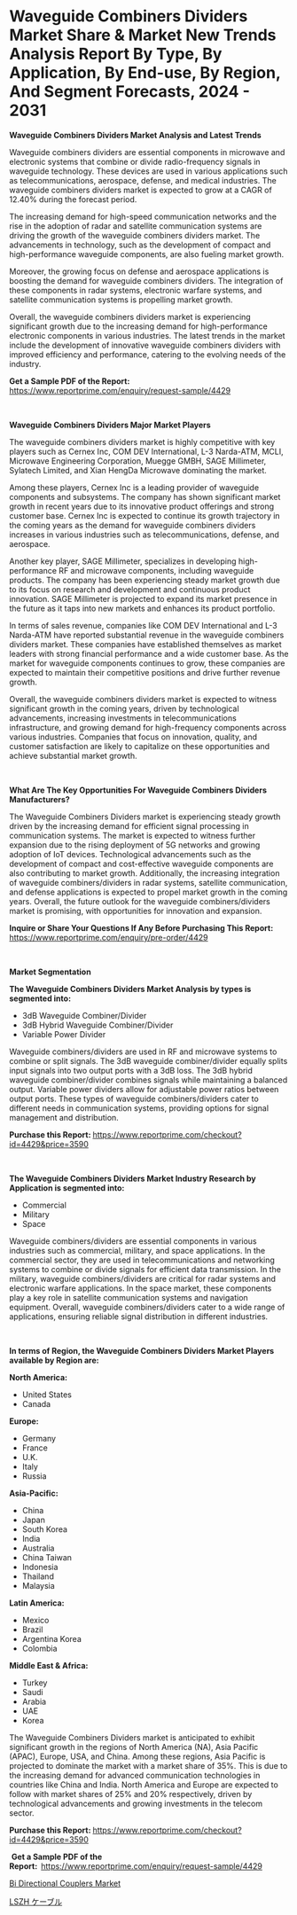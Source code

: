 <p><h1>Waveguide Combiners Dividers Market Share & Market New Trends Analysis Report By Type, By Application, By End-use, By Region, And Segment Forecasts, 2024 - 2031</h1></p><p><strong>Waveguide Combiners Dividers Market Analysis and Latest Trends</strong></p>
<p><p>Waveguide combiners dividers are essential components in microwave and electronic systems that combine or divide radio-frequency signals in waveguide technology. These devices are used in various applications such as telecommunications, aerospace, defense, and medical industries. The waveguide combiners dividers market is expected to grow at a CAGR of 12.40% during the forecast period.</p><p>The increasing demand for high-speed communication networks and the rise in the adoption of radar and satellite communication systems are driving the growth of the waveguide combiners dividers market. The advancements in technology, such as the development of compact and high-performance waveguide components, are also fueling market growth.</p><p>Moreover, the growing focus on defense and aerospace applications is boosting the demand for waveguide combiners dividers. The integration of these components in radar systems, electronic warfare systems, and satellite communication systems is propelling market growth.</p><p>Overall, the waveguide combiners dividers market is experiencing significant growth due to the increasing demand for high-performance electronic components in various industries. The latest trends in the market include the development of innovative waveguide combiners dividers with improved efficiency and performance, catering to the evolving needs of the industry.</p></p>
<p><strong>Get a Sample PDF of the Report:&nbsp;</strong> <a href="https://www.reportprime.com/enquiry/request-sample/4429">https://www.reportprime.com/enquiry/request-sample/4429</a></p>
<p>&nbsp;</p>
<p><strong>Waveguide Combiners Dividers Major Market Players</strong></p>
<p><p>The waveguide combiners dividers market is highly competitive with key players such as Cernex Inc, COM DEV International, L-3 Narda-ATM, MCLI, Microwave Engineering Corporation, Muegge GMBH, SAGE Millimeter, Sylatech Limited, and Xian HengDa Microwave dominating the market. </p><p>Among these players, Cernex Inc is a leading provider of waveguide components and subsystems. The company has shown significant market growth in recent years due to its innovative product offerings and strong customer base. Cernex Inc is expected to continue its growth trajectory in the coming years as the demand for waveguide combiners dividers increases in various industries such as telecommunications, defense, and aerospace.</p><p>Another key player, SAGE Millimeter, specializes in developing high-performance RF and microwave components, including waveguide products. The company has been experiencing steady market growth due to its focus on research and development and continuous product innovation. SAGE Millimeter is projected to expand its market presence in the future as it taps into new markets and enhances its product portfolio.</p><p>In terms of sales revenue, companies like COM DEV International and L-3 Narda-ATM have reported substantial revenue in the waveguide combiners dividers market. These companies have established themselves as market leaders with strong financial performance and a wide customer base. As the market for waveguide components continues to grow, these companies are expected to maintain their competitive positions and drive further revenue growth.</p><p>Overall, the waveguide combiners dividers market is expected to witness significant growth in the coming years, driven by technological advancements, increasing investments in telecommunications infrastructure, and growing demand for high-frequency components across various industries. Companies that focus on innovation, quality, and customer satisfaction are likely to capitalize on these opportunities and achieve substantial market growth.</p></p>
<p>&nbsp;</p>
<p><strong>What Are The Key Opportunities For Waveguide Combiners Dividers Manufacturers?</strong></p>
<p><p>The Waveguide Combiners Dividers market is experiencing steady growth driven by the increasing demand for efficient signal processing in communication systems. The market is expected to witness further expansion due to the rising deployment of 5G networks and growing adoption of IoT devices. Technological advancements such as the development of compact and cost-effective waveguide components are also contributing to market growth. Additionally, the increasing integration of waveguide combiners/dividers in radar systems, satellite communication, and defense applications is expected to propel market growth in the coming years. Overall, the future outlook for the waveguide combiners/dividers market is promising, with opportunities for innovation and expansion.</p></p>
<p><strong>Inquire or Share Your Questions If Any Before Purchasing This Report:</strong> <a href="https://www.reportprime.com/enquiry/pre-order/4429">https://www.reportprime.com/enquiry/pre-order/4429</a></p>
<p>&nbsp;</p>
<p><strong>Market Segmentation</strong></p>
<p><strong>The Waveguide Combiners Dividers Market Analysis by types is segmented into:</strong></p>
<p><ul><li>3dB Waveguide Combiner/Divider</li><li>3dB Hybrid Waveguide Combiner/Divider</li><li>Variable Power Divider</li></ul></p>
<p><p>Waveguide combiners/dividers are used in RF and microwave systems to combine or split signals. The 3dB waveguide combiner/divider equally splits input signals into two output ports with a 3dB loss. The 3dB hybrid waveguide combiner/divider combines signals while maintaining a balanced output. Variable power dividers allow for adjustable power ratios between output ports. These types of waveguide combiners/dividers cater to different needs in communication systems, providing options for signal management and distribution.</p></p>
<p><strong>Purchase this Report:&nbsp;</strong><a href="https://www.reportprime.com/checkout?id=4429&price=3590">https://www.reportprime.com/checkout?id=4429&price=3590</a></p>
<p>&nbsp;</p>
<p><strong>The Waveguide Combiners Dividers Market Industry Research by Application is segmented into:</strong></p>
<p><ul><li>Commercial</li><li>Military</li><li>Space</li></ul></p>
<p><p>Waveguide combiners/dividers are essential components in various industries such as commercial, military, and space applications. In the commercial sector, they are used in telecommunications and networking systems to combine or divide signals for efficient data transmission. In the military, waveguide combiners/dividers are critical for radar systems and electronic warfare applications. In the space market, these components play a key role in satellite communication systems and navigation equipment. Overall, waveguide combiners/dividers cater to a wide range of applications, ensuring reliable signal distribution in different industries.</p></p>
<p>&nbsp;</p>
<p><strong>In terms of Region, the Waveguide Combiners Dividers Market Players available by Region are:</strong></p>
<p>
    <p> <strong> North America: </strong>
        <ul>
            <li>United States</li>
            <li>Canada</li>
        </ul>
        </p> 
    <p> <strong> Europe: </strong>
        <ul>
            <li>Germany</li>
            <li>France</li>
            <li>U.K.</li>
            <li>Italy</li>
            <li>Russia</li>
        </ul>
        </p> 
    <p> <strong> Asia-Pacific: </strong>
        <ul>
            <li>China</li>
            <li>Japan</li>
            <li>South Korea</li>
            <li>India</li>
            <li>Australia</li>
            <li>China Taiwan</li>
            <li>Indonesia</li>
            <li>Thailand</li>
            <li>Malaysia</li>
        </ul>
        </p> 
    <p> <strong> Latin America: </strong>
        <ul>
            <li>Mexico</li>
            <li>Brazil</li>
            <li>Argentina Korea</li>
            <li>Colombia</li>
        </ul>
        </p> 
    <p> <strong> Middle East & Africa: </strong>
        <ul>
            <li>Turkey</li>
            <li>Saudi</li>
            <li>Arabia</li>
            <li>UAE</li>
            <li>Korea</li>
        </ul>
    </p>
    </p>
<p><p>The Waveguide Combiners Dividers market is anticipated to exhibit significant growth in the regions of North America (NA), Asia Pacific (APAC), Europe, USA, and China. Among these regions, Asia Pacific is projected to dominate the market with a market share of 35%. This is due to the increasing demand for advanced communication technologies in countries like China and India. North America and Europe are expected to follow with market shares of 25% and 20% respectively, driven by technological advancements and growing investments in the telecom sector.</p></p>
<p><strong>Purchase this Report: </strong><a href="https://www.reportprime.com/checkout?id=4429&price=3590">https://www.reportprime.com/checkout?id=4429&price=3590</a></p>
<p>&nbsp;<strong>Get a Sample PDF of the Report:&nbsp;&nbsp;</strong><a href="https://www.reportprime.com/enquiry/request-sample/4429">https://www.reportprime.com/enquiry/request-sample/4429</a></p>
<p><strong></strong></p>
<p><p><a href="https://github.com/brenzgnarento/Market-Research-Report-List-1/blob/main/bi-directional-couplers-market.md">Bi Directional Couplers Market</a></p><p><a href="https://github.com/Sophiaard2003/Market-Research-Report-List-1/blob/main/199836215196.md">LSZH ケーブル</a></p></p>